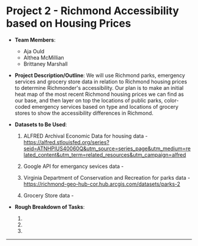 # Project 2 - Richmond Accessibility based on Housing Prices 

* **Team Members**:
    - Aja Ould
    - Althea McMillian
    - Brittaney Marshall
    

* **Project Description/Outline**: We will use Richmond parks, emergency services and grocery store data in relation to Richmond housing prices to determine Richmonder's accessibility. Our plan is to make an initial heat map of the most recent Richmond housing prices we can find as our base, and then layer on top the locations of public parks, color-coded emergency services based on type and locations of grocery stores to show the accessibility differences in Richmond.

* **Datasets to Be Used**: 
  
  1. ALFRED Archival Economic Data for housing data - https://alfred.stlouisfed.org/series?seid=ATNHPIUS40060Q&utm_source=series_page&utm_medium=related_content&utm_term=related_resources&utm_campaign=alfred

  2. Google API for emergancy sevices data - 
  
  3.  Virginia Department of Conservation and Recreation for parks data - https://richmond-geo-hub-cor.hub.arcgis.com/datasets/parks-2

  4. Grocery Store data - 
    
* **Rough Breakdown of Tasks**:

  1. 

  2. 

  3.
- - -

